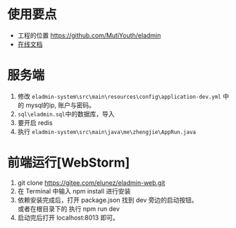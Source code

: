 # 使用要点
* 工程的位置 https://github.com/MutiYouth/eladmin
* [在线文档](https://eladmin.vip/pages/010103/#%E6%89%80%E9%9C%80%E7%8E%AF%E5%A2%83)

# 服务端

1) 修改 `eladmin-system\src\main\resources\config\application-dev.yml` 中的 mysql的ip, 账户与密码。
2) `sql\eladmin.sql`中的数据库，导入
3) 要开启 redis
4) 执行 `eladmin-system\src\main\java\me\zhengjie\AppRun.java` 


# 前端运行[WebStorm]

1) git clone https://gitee.com/elunez/eladmin-web.git
2) 在 Terminal 中输入 npm install 进行安装
3) 依赖安装完成后，打开 package.json 找到 dev 旁边的启动按钮。<br/>
   或者在根目录下的 执行 npm run dev 
4) 启动完后打开 localhost:8013 即可。